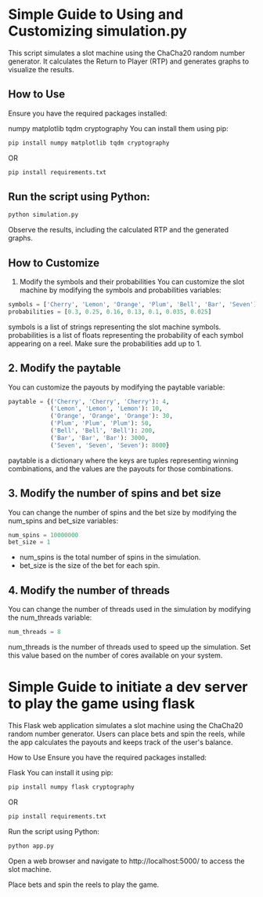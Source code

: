 # Simple Guide to Using and Customizing simulation.py
This script simulates a slot machine using the ChaCha20 random number generator. It calculates the Return to Player (RTP) and generates graphs to visualize the results.

## How to Use
Ensure you have the required packages installed:

numpy
matplotlib
tqdm
cryptography
You can install them using pip:

```bash
pip install numpy matplotlib tqdm cryptography
```
OR
```bash
pip install requirements.txt
```
## Run the script using Python:

```bash
python simulation.py
```
Observe the results, including the calculated RTP and the generated graphs.

## How to Customize
1. Modify the symbols and their probabilities
You can customize the slot machine by modifying the symbols and probabilities variables:

```python
symbols = ['Cherry', 'Lemon', 'Orange', 'Plum', 'Bell', 'Bar', 'Seven']
probabilities = [0.3, 0.25, 0.16, 0.13, 0.1, 0.035, 0.025]
```
symbols is a list of strings representing the slot machine symbols.
probabilities is a list of floats representing the probability of each symbol appearing on a reel.
Make sure the probabilities add up to 1.

## 2. Modify the paytable
You can customize the payouts by modifying the paytable variable:

```python
paytable = {('Cherry', 'Cherry', 'Cherry'): 4,
            ('Lemon', 'Lemon', 'Lemon'): 10,
            ('Orange', 'Orange', 'Orange'): 30,
            ('Plum', 'Plum', 'Plum'): 50,
            ('Bell', 'Bell', 'Bell'): 200,
            ('Bar', 'Bar', 'Bar'): 3000,
            ('Seven', 'Seven', 'Seven'): 8000}
```
paytable is a dictionary where the keys are tuples representing winning combinations, and the values are the payouts for those combinations.

## 3. Modify the number of spins and bet size
You can change the number of spins and the bet size by modifying the num_spins and bet_size variables:

```python
num_spins = 10000000
bet_size = 1
```
- num_spins is the total number of spins in the simulation.
- bet_size is the size of the bet for each spin.
## 4. Modify the number of threads
You can change the number of threads used in the simulation by modifying the num_threads variable:

```python
num_threads = 8
```
num_threads is the number of threads used to speed up the simulation. Set this value based on the number of cores available on your system.

# Simple Guide to initiate a dev server to play the game using flask
This Flask web application simulates a slot machine using the ChaCha20 random number generator. Users can place bets and spin the reels, while the app calculates the payouts and keeps track of the user's balance.

How to Use
Ensure you have the required packages installed:

Flask
You can install it using pip:

```bash
pip install numpy flask cryptography
```
OR
```bash
pip install requirements.txt
```
Run the script using Python:

```bash
python app.py
```
Open a web browser and navigate to http://localhost:5000/ to access the slot machine.

Place bets and spin the reels to play the game.
